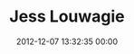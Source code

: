 ---
title: "Jess Louwagie"
date: 2012-12-07 13:32:35 00:00
permalink: /jesterlou
twitter: "jesslouwagie"
likes: [1534,1399,1065,1064,73,653,33,1409,1312,448,446,353]
id: 1664
gravatar: "http://www.gravatar.com/avatar/8c8846deea1f8f8435a26a1b13e6970a"
---